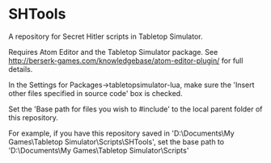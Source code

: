# SHTools
A repository for Secret Hitler scripts in Tabletop Simulator.


Requires Atom Editor and the Tabletop Simulator package. See http://berserk-games.com/knowledgebase/atom-editor-plugin/ for full details.


In the Settings for Packages->tabletopsimulator-lua, make sure the 'Insert other files specified in source code' box is checked.


Set the 'Base path for files you wish to #include' to the local parent folder of this repository.


For example, if you have this repository saved in 'D:\Documents\My Games\Tabletop Simulator\Scripts\SHTools', set the base path to 'D:\Documents\My Games\Tabletop Simulator\Scripts'
